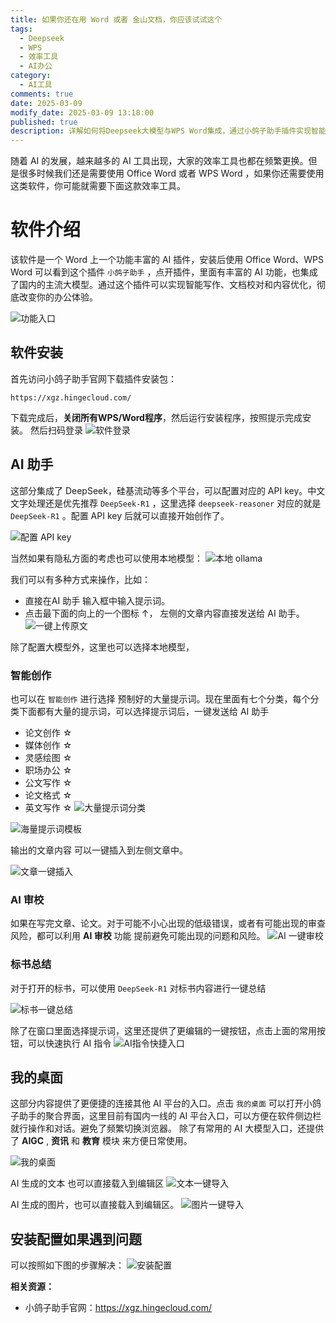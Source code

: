 ```yaml
---
title: 如果你还在用 Word 或者 金山文档，你应该试试这个
tags:
  - Deepseek
  - WPS
  - 效率工具
  - AI办公
category:
  - AI工具
comments: true
date: 2025-03-09
modify_date: 2025-03-09 13:18:00
published: true
description: 详解如何将Deepseek大模型与WPS Word集成，通过小鸽子助手插件实现智能写作、文档校对和内容优化，提升办公效率。
---
```


随着 AI 的发展，越来越多的 AI 工具出现，大家的效率工具也都在频繁更换。但是很多时候我们还是需要使用 Office Word 或者 WPS Word ，如果你还需要使用这类软件，你可能就需要下面这款效率工具。


#  软件介绍

该软件是一个 Word 上一个功能丰富的 AI 插件，安装后使用 Office Word、WPS Word 可以看到这个插件 `小鸽子助手` ，点开插件，里面有丰富的 AI 功能，也集成了国内的主流大模型。通过这个插件可以实现智能写作、文档校对和内容优化，彻底改变你的办公体验。

![功能入口](https://assets.068666.xyz/blog/assets/2025/03/1a7227c49ff6ef5bf827d6f2e6e52009.png)


 
## 软件安装

首先访问小鸽子助手官网下载插件安装包：
```
https://xgz.hingecloud.com/
```


下载完成后，**关闭所有WPS/Word程序**，然后运行安装程序，按照提示完成安装。 然后扫码登录
![软件登录](https://assets.068666.xyz/blog/assets/2025/03/14dffb23ec950c2e4199e99ab99b6181.png)


## AI 助手

这部分集成了 DeepSeek，硅基流动等多个平台，可以配置对应的 API key。中文文字处理还是优先推荐 `DeepSeek-R1` ，这里选择 `deepseek-reasoner` 对应的就是 `DeepSeek-R1` 。配置 API key 后就可以直接开始创作了。

![配置 API key](https://assets.068666.xyz/blog/assets/2025/03/6d4107da8f7b58e6be83adb1b2ad1a93.png)

当然如果有隐私方面的考虑也可以使用本地模型：
![本地 ollama](https://assets.068666.xyz/blog/assets/2025/03/b1261a967055b1eb66cd0d82e9182d0d.png)


我们可以有多种方式来操作，比如：
* 直接在AI 助手 输入框中输入提示词。
* 点击最下面的向上的一个图标 ↑， 左侧的文章内容直接发送给 AI 助手。
	![一键上传原文](https://assets.068666.xyz/blog/assets/2025/03/c40a12c3baee8c6837a8c00df4f75d20.png)

除了配置大模型外，这里也可以选择本地模型，

### 智能创作 
也可以在 `智能创作`  进行选择 预制好的大量提示词。现在里面有七个分类，每个分类下面都有大量的提示词，可以选择提示词后，一键发送给 AI 助手
* 论文创作 ☆
* 媒体创作 ☆
* 灵感绘图 ☆
* 职场办公 ☆
* 公文写作 ☆
* 论文格式 ☆
* 英文写作 ☆
![大量提示词分类](https://assets.068666.xyz/blog/assets/2025/03/643d9dabf02fb52a9ca7c1a7c4d6f717.png)

![海量提示词模板](https://assets.068666.xyz/blog/assets/2025/03/ebb5e8f0742302a619c3d115a5227abb.png)

输出的文章内容 可以一键插入到左侧文章中。

![文章一键插入](https://assets.068666.xyz/blog/assets/2025/03/6ec9f0939dc3a384401bf652b69b7491.png)



### AI 审校
如果在写完文章、论文。对于可能不小心出现的低级错误，或者有可能出现的审查风险，都可以利用 **AI 审校** 功能 提前避免可能出现的问题和风险。
![ AI 一键审校](https://assets.068666.xyz/blog/assets/2025/03/6ad5793a322071efe90522bc1a0bb6e8.png)


### 标书总结
对于打开的标书，可以使用 `DeepSeek-R1`  对标书内容进行一键总结 

![标书一键总结](https://assets.068666.xyz/blog/assets/2025/03/ef87051e93945223073a5ea48d8e74e2.png)


除了在窗口里面选择提示词，这里还提供了更编辑的一键按钮，点击上面的常用按钮，可以快速执行 AI 指令
![AI指令快捷入口](https://assets.068666.xyz/blog/assets/2025/03/3ad2efa0e5873bfb6b58e070a3d4c552.png)


## 我的桌面
这部分内容提供了更便捷的连接其他 AI 平台的入口。点击 `我的桌面` 可以打开小鸽子助手的聚合界面，这里目前有国内一线的 AI 平台入口，可以方便在软件侧边栏就行操作和对话。避免了频繁切换浏览器。
除了有常用的 AI 大模型入口，还提供了 **AIGC** , **资讯** 和 **教育** 模块 来方便日常使用。

![我的桌面](https://assets.068666.xyz/blog/assets/2025/03/7ed0b7b5a8800eb7cb88c43d8972fbb1.png)

AI 生成的文本 也可以直接载入到编辑区
![文本一键导入](https://assets.068666.xyz/blog/assets/2025/03/756d94375415c5e3e46561a649abd15b.png)

AI 生成的图片，也可以直接载入到编辑区。
![图片一键导入](https://assets.068666.xyz/blog/assets/2025/03/4369bd2d47e1821e2fbcc2e130669664.png)




## 安装配置如果遇到问题
可以按照如下图的步骤解决：
![安装配置](https://assets.068666.xyz/blog/assets/2025/03/fbd189ccf4612d94a66d70ce43aeaf6a.png)


**相关资源：**

- 小鸽子助手官网：https://xgz.hingecloud.com/

